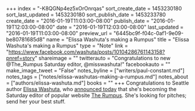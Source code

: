 +++
index = "-K8QGNp4ez5xOrOnrqas"
sort_create_date = 1453230180
sort_last_updated = 1453230180
sort_publish_date = 1453233780
create_date = "2016-01-19T11:03:00-08:00"
publish_date = "2016-01-19T12:03:00-08:00"
date = "2016-01-19T12:03:00-08:00"
last_updated = "2016-01-19T11:03:00-08:00"
preview_url = "6445bc9f-f04c-0af1-9e09-be80781685d8"
name = "Elissa Washuta's making a Rumpus"
title = "Elissa Washuta's making a Rumpus"
type = "Note"
link = "https://www.facebook.com/washuta/posts/10104286761143158?pnref=story"
shareimage = ""
twitterauto = "Congratulations to new @The_Rumpus Saturday editor, @misswashuta!"
facebookauto = ""
make_image_tweet = "False"
notes_byline = ["writers/paul-constant.md"]
notes_tags = ["notes/elissa-washutas-making-a-rumpus.md"]
notes_about = ["authors/elissa-washuta.md"]
books = ""
+++
Congratulations to Seattle author [Elissa Washuta](http://seattlereviewofbooks.com/authors/elissa-washuta/), who [announced today](https://twitter.com/misswashuta/status/689510014390632449) that she's becoming the Saturday editor of popular website [The Rumpus](http://therumpus.net/). She's looking for pitches; send her your best stuff.